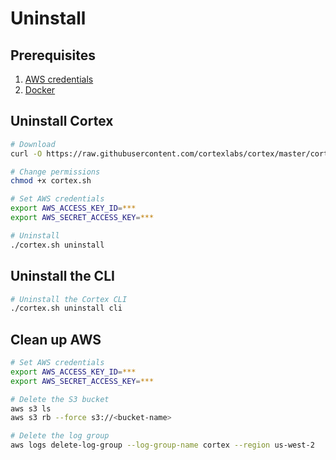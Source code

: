# Uninstall

## Prerequisites

1. [AWS credentials](aws.md)
2. [Docker](https://docs.docker.com/install)

## Uninstall Cortex

<!-- CORTEX_VERSION_MINOR -->

```bash
# Download
curl -O https://raw.githubusercontent.com/cortexlabs/cortex/master/cortex.sh

# Change permissions
chmod +x cortex.sh

# Set AWS credentials
export AWS_ACCESS_KEY_ID=***
export AWS_SECRET_ACCESS_KEY=***

# Uninstall
./cortex.sh uninstall
```

## Uninstall the CLI

```bash
# Uninstall the Cortex CLI
./cortex.sh uninstall cli
```

## Clean up AWS

```bash
# Set AWS credentials
export AWS_ACCESS_KEY_ID=***
export AWS_SECRET_ACCESS_KEY=***

# Delete the S3 bucket
aws s3 ls
aws s3 rb --force s3://<bucket-name>

# Delete the log group
aws logs delete-log-group --log-group-name cortex --region us-west-2
```
